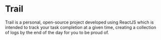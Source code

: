 # Trail
Trail is a personal, open-source project developed using ReactJS which is intended to track your task completion at a given time, creating a collection of logs by the end of the day for you to be proud of.